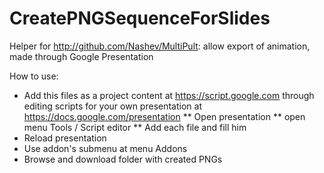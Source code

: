 # CreatePNGSequenceForSlides
Helper for http://github.com/Nashev/MultiPult: allow export of animation, made through Google Presentation

How to use:
* Add this files as a project content at https://script.google.com through editing scripts for your own presentation at https://docs.google.com/presentation 
** Open presentation
** open menu Tools / Script editor
** Add each file and fill him
* Reload presentation
* Use addon's submenu at menu Addons
* Browse and download folder with created PNGs
